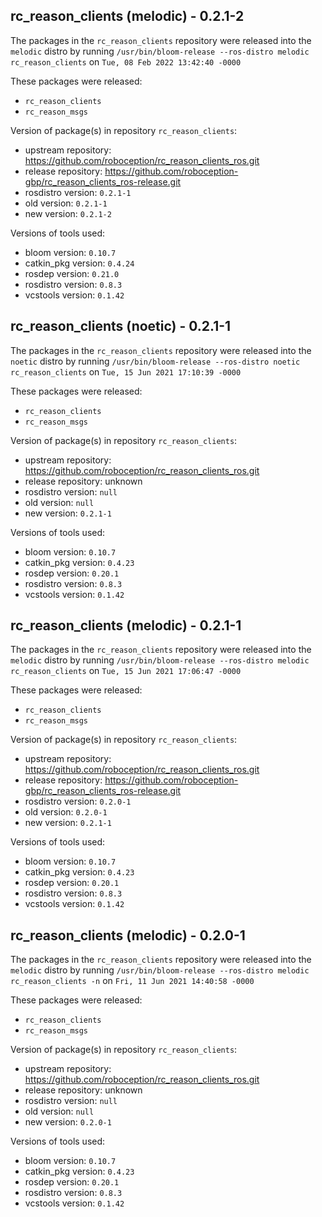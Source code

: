 ## rc_reason_clients (melodic) - 0.2.1-2

The packages in the `rc_reason_clients` repository were released into the `melodic` distro by running `/usr/bin/bloom-release --ros-distro melodic rc_reason_clients` on `Tue, 08 Feb 2022 13:42:40 -0000`

These packages were released:
- `rc_reason_clients`
- `rc_reason_msgs`

Version of package(s) in repository `rc_reason_clients`:

- upstream repository: https://github.com/roboception/rc_reason_clients_ros.git
- release repository: https://github.com/roboception-gbp/rc_reason_clients_ros-release.git
- rosdistro version: `0.2.1-1`
- old version: `0.2.1-1`
- new version: `0.2.1-2`

Versions of tools used:

- bloom version: `0.10.7`
- catkin_pkg version: `0.4.24`
- rosdep version: `0.21.0`
- rosdistro version: `0.8.3`
- vcstools version: `0.1.42`


## rc_reason_clients (noetic) - 0.2.1-1

The packages in the `rc_reason_clients` repository were released into the `noetic` distro by running `/usr/bin/bloom-release --ros-distro noetic rc_reason_clients` on `Tue, 15 Jun 2021 17:10:39 -0000`

These packages were released:
- `rc_reason_clients`
- `rc_reason_msgs`

Version of package(s) in repository `rc_reason_clients`:

- upstream repository: https://github.com/roboception/rc_reason_clients_ros.git
- release repository: unknown
- rosdistro version: `null`
- old version: `null`
- new version: `0.2.1-1`

Versions of tools used:

- bloom version: `0.10.7`
- catkin_pkg version: `0.4.23`
- rosdep version: `0.20.1`
- rosdistro version: `0.8.3`
- vcstools version: `0.1.42`


## rc_reason_clients (melodic) - 0.2.1-1

The packages in the `rc_reason_clients` repository were released into the `melodic` distro by running `/usr/bin/bloom-release --ros-distro melodic rc_reason_clients` on `Tue, 15 Jun 2021 17:06:47 -0000`

These packages were released:
- `rc_reason_clients`
- `rc_reason_msgs`

Version of package(s) in repository `rc_reason_clients`:

- upstream repository: https://github.com/roboception/rc_reason_clients_ros.git
- release repository: https://github.com/roboception-gbp/rc_reason_clients_ros-release.git
- rosdistro version: `0.2.0-1`
- old version: `0.2.0-1`
- new version: `0.2.1-1`

Versions of tools used:

- bloom version: `0.10.7`
- catkin_pkg version: `0.4.23`
- rosdep version: `0.20.1`
- rosdistro version: `0.8.3`
- vcstools version: `0.1.42`


## rc_reason_clients (melodic) - 0.2.0-1

The packages in the `rc_reason_clients` repository were released into the `melodic` distro by running `/usr/bin/bloom-release --ros-distro melodic rc_reason_clients -n` on `Fri, 11 Jun 2021 14:40:58 -0000`

These packages were released:
- `rc_reason_clients`
- `rc_reason_msgs`

Version of package(s) in repository `rc_reason_clients`:

- upstream repository: https://github.com/roboception/rc_reason_clients_ros.git
- release repository: unknown
- rosdistro version: `null`
- old version: `null`
- new version: `0.2.0-1`

Versions of tools used:

- bloom version: `0.10.7`
- catkin_pkg version: `0.4.23`
- rosdep version: `0.20.1`
- rosdistro version: `0.8.3`
- vcstools version: `0.1.42`



